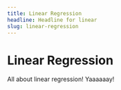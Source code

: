 ```yaml
---
title: Linear Regression
headline: Headline for linear
slug: linear-regression
---
```


# Linear Regression

All about linear regression! Yaaaaaay!
